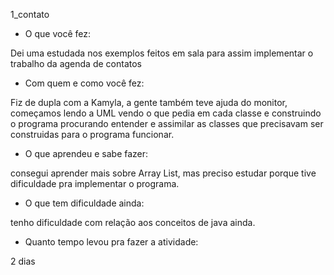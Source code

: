 1_contato

- O que você fez:

Dei uma estudada nos exemplos feitos em sala para assim implementar o trabalho da agenda de contatos

- Com quem e como você fez:

Fiz de dupla com a Kamyla, a gente também teve ajuda do monitor, começamos lendo a UML vendo o que pedia em cada classe e construindo o programa procurando entender e assimilar as classes que precisavam ser construidas para o programa funcionar.

- O que aprendeu e sabe fazer:

consegui aprender mais sobre Array List, mas preciso estudar porque tive dificuldade pra implementar o programa.

- O que tem dificuldade ainda:

tenho dificuldade com relação aos conceitos de java ainda.

- Quanto tempo levou pra fazer a atividade:

2 dias
